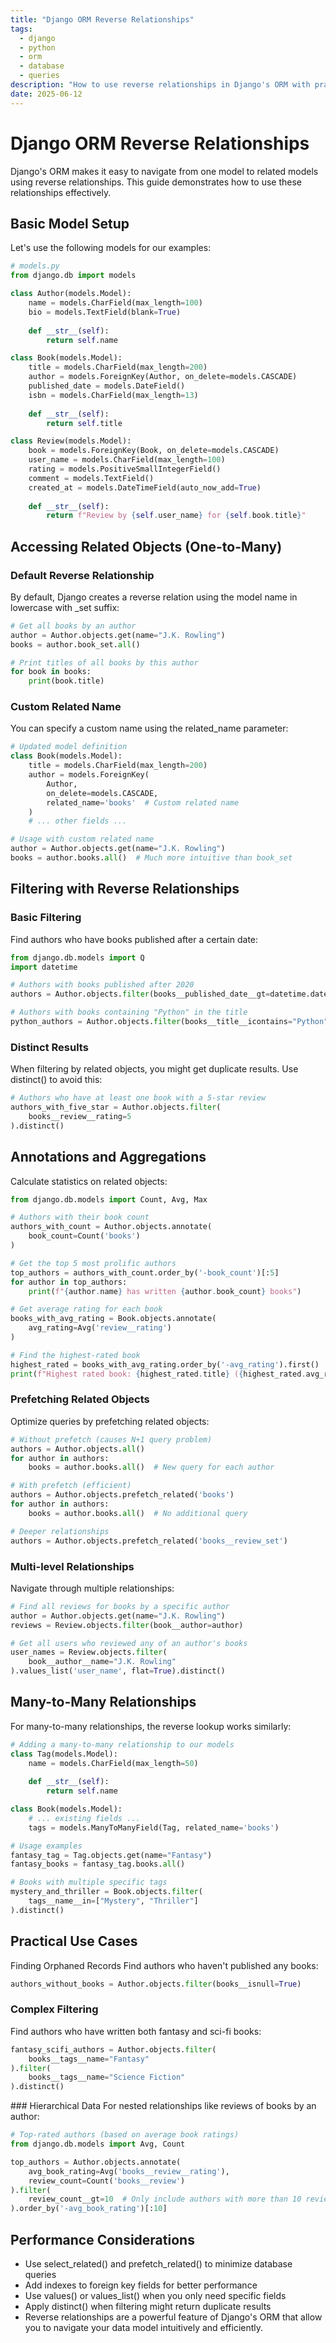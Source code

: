 ```yaml
---
title: "Django ORM Reverse Relationships"
tags:
  - django
  - python
  - orm
  - database
  - queries
description: "How to use reverse relationships in Django's ORM with practical examples"
date: 2025-06-12
---
```


# Django ORM Reverse Relationships

Django's ORM makes it easy to navigate from one model to related models using reverse relationships. This guide demonstrates how to use these relationships effectively.

## Basic Model Setup

Let's use the following models for our examples:

```python
# models.py
from django.db import models

class Author(models.Model):
    name = models.CharField(max_length=100)
    bio = models.TextField(blank=True)
    
    def __str__(self):
        return self.name

class Book(models.Model):
    title = models.CharField(max_length=200)
    author = models.ForeignKey(Author, on_delete=models.CASCADE)
    published_date = models.DateField()
    isbn = models.CharField(max_length=13)
    
    def __str__(self):
        return self.title

class Review(models.Model):
    book = models.ForeignKey(Book, on_delete=models.CASCADE)
    user_name = models.CharField(max_length=100)
    rating = models.PositiveSmallIntegerField()
    comment = models.TextField()
    created_at = models.DateTimeField(auto_now_add=True)
    
    def __str__(self):
        return f"Review by {self.user_name} for {self.book.title}"
```

## Accessing Related Objects (One-to-Many)

### Default Reverse Relationship

By default, Django creates a reverse relation using the model name in lowercase with _set suffix:

```python
# Get all books by an author
author = Author.objects.get(name="J.K. Rowling")
books = author.book_set.all()

# Print titles of all books by this author
for book in books:
    print(book.title)
```

### Custom Related Name

You can specify a custom name using the related_name parameter:

```python
# Updated model definition
class Book(models.Model):
    title = models.CharField(max_length=200)
    author = models.ForeignKey(
        Author, 
        on_delete=models.CASCADE,
        related_name='books'  # Custom related name
    )
    # ... other fields ...

# Usage with custom related name
author = Author.objects.get(name="J.K. Rowling")
books = author.books.all()  # Much more intuitive than book_set
```

## Filtering with Reverse Relationships

### Basic Filtering
Find authors who have books published after a certain date:

```python
from django.db.models import Q
import datetime

# Authors with books published after 2020
authors = Author.objects.filter(books__published_date__gt=datetime.date(2020, 1, 1))

# Authors with books containing "Python" in the title
python_authors = Author.objects.filter(books__title__icontains="Python")
```

### Distinct Results
When filtering by related objects, you might get duplicate results. Use distinct() to avoid this:

```python
# Authors who have at least one book with a 5-star review
authors_with_five_star = Author.objects.filter(
    books__review__rating=5
).distinct()
```

## Annotations and Aggregations

Calculate statistics on related objects:

```python
from django.db.models import Count, Avg, Max

# Authors with their book count
authors_with_count = Author.objects.annotate(
    book_count=Count('books')
)

# Get the top 5 most prolific authors
top_authors = authors_with_count.order_by('-book_count')[:5]
for author in top_authors:
    print(f"{author.name} has written {author.book_count} books")

# Get average rating for each book
books_with_avg_rating = Book.objects.annotate(
    avg_rating=Avg('review__rating')
)

# Find the highest-rated book
highest_rated = books_with_avg_rating.order_by('-avg_rating').first()
print(f"Highest rated book: {highest_rated.title} ({highest_rated.avg_rating}/5)")
```

### Prefetching Related Objects
Optimize queries by prefetching related objects:

```python
# Without prefetch (causes N+1 query problem)
authors = Author.objects.all()
for author in authors:
    books = author.books.all()  # New query for each author

# With prefetch (efficient)
authors = Author.objects.prefetch_related('books')
for author in authors:
    books = author.books.all()  # No additional query

# Deeper relationships
authors = Author.objects.prefetch_related('books__review_set')
```

### Multi-level Relationships
Navigate through multiple relationships:

```python
# Find all reviews for books by a specific author
author = Author.objects.get(name="J.K. Rowling")
reviews = Review.objects.filter(book__author=author)

# Get all users who reviewed any of an author's books
user_names = Review.objects.filter(
    book__author__name="J.K. Rowling"
).values_list('user_name', flat=True).distinct()
```

## Many-to-Many Relationships
For many-to-many relationships, the reverse lookup works similarly:

```python
# Adding a many-to-many relationship to our models
class Tag(models.Model):
    name = models.CharField(max_length=50)
    
    def __str__(self):
        return self.name

class Book(models.Model):
    # ... existing fields ...
    tags = models.ManyToManyField(Tag, related_name='books')

# Usage examples
fantasy_tag = Tag.objects.get(name="Fantasy")
fantasy_books = fantasy_tag.books.all()

# Books with multiple specific tags
mystery_and_thriller = Book.objects.filter(
    tags__name__in=["Mystery", "Thriller"]
).distinct()
```

## Practical Use Cases
Finding Orphaned Records
Find authors who haven't published any books:

```python
authors_without_books = Author.objects.filter(books__isnull=True)
```

### Complex Filtering
Find authors who have written both fantasy and sci-fi books:

```python
fantasy_scifi_authors = Author.objects.filter(
    books__tags__name="Fantasy"
).filter(
    books__tags__name="Science Fiction"
).distinct()
```

### Hierarchical Data
For nested relationships like reviews of books by an author:

```python
# Top-rated authors (based on average book ratings)
from django.db.models import Avg, Count

top_authors = Author.objects.annotate(
    avg_book_rating=Avg('books__review__rating'),
    review_count=Count('books__review')
).filter(
    review_count__gt=10  # Only include authors with more than 10 reviews
).order_by('-avg_book_rating')[:10]
```

## Performance Considerations

- Use select_related() and prefetch_related() to minimize database queries
- Add indexes to foreign key fields for better performance
- Use values() or values_list() when you only need specific fields
- Apply distinct() when filtering might return duplicate results
- Reverse relationships are a powerful feature of Django's ORM that allow you to navigate your data model intuitively and efficiently.